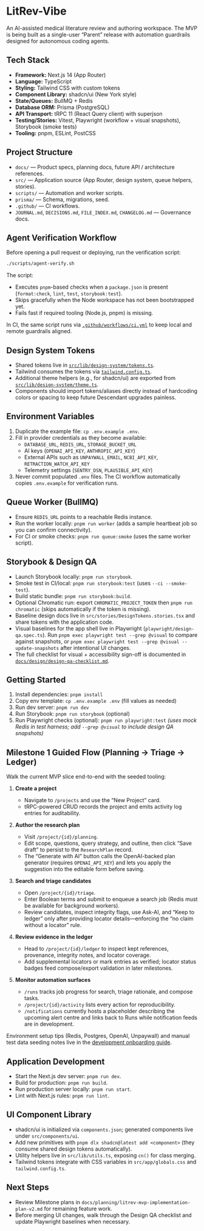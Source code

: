 # LitRev-Vibe

An AI-assisted medical literature review and authoring workspace. The MVP is being built as a single-user “Parent” release with automation guardrails designed for autonomous coding agents.

## Tech Stack

- **Framework:** Next.js 14 (App Router)
- **Language:** TypeScript
- **Styling:** Tailwind CSS with custom tokens
- **Component Library:** shadcn/ui (New York style)
- **State/Queues:** BullMQ + Redis
- **Database ORM:** Prisma (PostgreSQL)
- **API Transport:** tRPC 11 (React Query client) with superjson
- **Testing/Stories:** Vitest, Playwright (workflow + visual snapshots), Storybook (smoke tests)
- **Tooling:** pnpm, ESLint, PostCSS

## Project Structure

- `docs/` — Product specs, planning docs, future API / architecture references.
- `src/` — Application source (App Router, design system, queue helpers, stories).
- `scripts/` — Automation and worker scripts.
- `prisma/` — Schema, migrations, seed.
- `.github/` — CI workflows.
- `JOURNAL.md`, `DECISIONS.md`, `FILE_INDEX.md`, `CHANGELOG.md` — Governance docs.

## Agent Verification Workflow

Before opening a pull request or deploying, run the verification script:

```bash
./scripts/agent-verify.sh
```

The script:

- Executes `pnpm`-based checks when a `package.json` is present (`format:check`, `lint`, `test`, `storybook:test`).
- Skips gracefully when the Node workspace has not been bootstrapped yet.
- Fails fast if required tooling (Node.js, pnpm) is missing.

In CI, the same script runs via [`.github/workflows/ci.yml`](.github/workflows/ci.yml) to keep local and remote guardrails aligned.

## Design System Tokens

- Shared tokens live in [`src/lib/design-system/tokens.ts`](src/lib/design-system/tokens.ts).
- Tailwind consumes the tokens via [`tailwind.config.ts`](tailwind.config.ts).
- Additional theme helpers (e.g., for shadcn/ui) are exported from [`src/lib/design-system/theme.ts`](src/lib/design-system/theme.ts).
- Components should import tokens/aliases directly instead of hardcoding colors or spacing to keep future Descendant upgrades painless.

## Environment Variables

1. Duplicate the example file: `cp .env.example .env`.
2. Fill in provider credentials as they become available:
   - `DATABASE_URL`, `REDIS_URL`, `STORAGE_BUCKET_URL`
   - AI keys (`OPENAI_API_KEY`, `ANTHROPIC_API_KEY`)
   - External APIs such as `UNPAYWALL_EMAIL`, `NCBI_API_KEY`, `RETRACTION_WATCH_API_KEY`
   - Telemetry settings (`SENTRY_DSN`, `PLAUSIBLE_API_KEY`)
3. Never commit populated `.env` files. The CI workflow automatically copies `.env.example` for verification runs.

## Queue Worker (BullMQ)

- Ensure `REDIS_URL` points to a reachable Redis instance.
- Run the worker locally: `pnpm run worker` (adds a sample heartbeat job so you can confirm connectivity).
- For CI or smoke checks: `pnpm run queue:smoke` (uses the same worker script).

## Storybook & Design QA

- Launch Storybook locally: `pnpm run storybook`.
- Smoke test in CI/local: `pnpm run storybook:test` (uses `--ci --smoke-test`).
- Build static bundle: `pnpm run storybook:build`.
- Optional Chromatic run: export `CHROMATIC_PROJECT_TOKEN` then `pnpm run chromatic` (skips automatically if the token is missing).
- Baseline design docs live in `src/stories/DesignTokens.stories.tsx` and share tokens with the application code.
- Visual baselines for the app shell live in Playwright (`playwright/design-qa.spec.ts`). Run `pnpm exec playwright test --grep @visual` to compare against snapshots, or `pnpm exec playwright test --grep @visual --update-snapshots` after intentional UI changes.
- The full checklist for visual + accessibility sign-off is documented in [`docs/design/design-qa-checklist.md`](docs/design/design-qa-checklist.md).

## Getting Started

1. Install dependencies: `pnpm install`
2. Copy env template: `cp .env.example .env` (fill values as needed)
3. Run dev server: `pnpm run dev`
4. Run Storybook: `pnpm run storybook` (optional)
5. Run Playwright checks (optional): `pnpm run playwright:test` *(uses mock Redis in test harness; add `--grep @visual` to include design QA snapshots)*

## Milestone 1 Guided Flow (Planning → Triage → Ledger)

Walk the current MVP slice end-to-end with the seeded tooling:

1. **Create a project**  
   - Navigate to `/projects` and use the “New Project” card.  
   - tRPC-powered CRUD records the project and emits activity log entries for auditability.

2. **Author the research plan**  
   - Visit `/project/{id}/planning`.  
   - Edit scope, questions, query strategy, and outline, then click “Save draft” to persist to the `ResearchPlan` record.  
   - The “Generate with AI” button calls the OpenAI-backed plan generator (requires `OPENAI_API_KEY`) and lets you apply the suggestion into the editable form before saving.

3. **Search and triage candidates**  
   - Open `/project/{id}/triage`.  
   - Enter Boolean terms and submit to enqueue a search job (Redis must be available for background workers).  
   - Review candidates, inspect integrity flags, use Ask-AI, and “Keep to ledger” only after providing locator details—enforcing the “no claim without a locator” rule.

4. **Review evidence in the ledger**  
   - Head to `/project/{id}/ledger` to inspect kept references, provenance, integrity notes, and locator coverage.  
   - Add supplemental locators or mark entries as verified; locator status badges feed compose/export validation in later milestones.

5. **Monitor automation surfaces**  
   - `/runs` tracks job progress for search, triage rationale, and compose tasks.  
   - `/project/{id}/activity` lists every action for reproducibility.  
   - `/notifications` currently hosts a placeholder describing the upcoming alert centre and links back to Runs while notification feeds are in development.

Environment setup tips (Redis, Postgres, OpenAI, Unpaywall) and manual test data seeding notes live in the [development onboarding guide](docs/development/onboarding-guide.md).

## Application Development

- Start the Next.js dev server: `pnpm run dev`.
- Build for production: `pnpm run build`.
- Run production server locally: `pnpm run start`.
- Lint with Next.js rules: `pnpm run lint`.

## UI Component Library

- shadcn/ui is initialized via `components.json`; generated components live under `src/components/ui`.
- Add new primitives with `pnpm dlx shadcn@latest add <component>` (they consume shared design tokens automatically).
- Utility helpers live in `src/lib/utils.ts`, exposing `cn()` for class merging.
- Tailwind tokens integrate with CSS variables in `src/app/globals.css` and `tailwind.config.ts`.

## Next Steps

- Review Milestone plans in `docs/planning/litrev-mvp-implementation-plan-v2.md` for remaining feature work.
- Before merging UI changes, walk through the Design QA checklist and update Playwright baselines when necessary.
